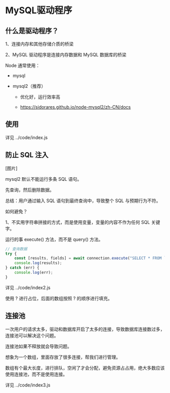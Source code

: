 # MySQL驱动程序

## 什么是驱动程序？

1、连接内存和其他存储介质的桥梁

2、MySQL 驱动程序是连接内存数据和 MySQL 数据库的桥梁

Node 通常使用：

- mysql

- mysql2（推荐）

    - 优化好，运行效率高

    - https://sidorares.github.io/node-mysql2/zh-CN/docs

## 使用

详见 ../code/index.js

## 防止 SQL 注入

[图片]

mysql2 默认不能运行多条 SQL 语句。

先查询，然后删除数据。

总结：用户通过输入 SQL 语句到最终查询中，导致整个 SQL 与预期行为不符。

如何避免？

1、不实用字符串拼接的方式，而是使用变量，变量的内容不作为任何 SQL 关键字。

运行的事 execute() 方法，而不是 query() 方法。

```js
// 查询数据
try {
    const [results, fields] = await connection.execute("SELECT * FROM `company` WHERE `id` = ?", [1]);
    console.log(results);
} catch (err) {
    console.log(err);
}
```

详见 ../code/index2.js

使用 ? 进行占位，后面的数组按照 ? 的顺序进行填充。

## 连接池

一次用户的请求太多，驱动和数据库开启了太多的连接，导致数据库连接数过多，连接池可以解决这个问题。

连接池如果不释放就会导致问题。

想象为一个数组，里面存放了很多连接，帮我们进行管理。

数组有个最大长度，进行排队，空闲了才会分配，避免资源占占用，绝大多数应该使用连接池，而不是使用连接。

详见 ../code/index3.js